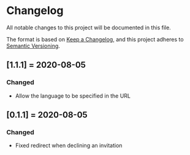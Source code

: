 
# Changelog
All notable changes to this project will be documented in this file.

The format is based on [Keep a Changelog](https://keepachangelog.com/en/1.0.0/),
and this project adheres to [Semantic Versioning](https://semver.org/spec/v2.0.0.html).


## [1.1.1] = 2020-08-05
### Changed
- Allow the language to be specified in the URL


## [0.1.1] = 2020-08-05
### Changed
- Fixed redirect when declining an invitation

